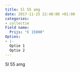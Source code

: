 ```yaml
---
title: Sl 55 amg
date: 2017-11-25 22:48:00 +01:00
categories:
- collectie
Field name:
  Prijs: "€ 15000"
Opties:
- |-
  Optie 1
  Optie 2
---
```


Sl 55 amg